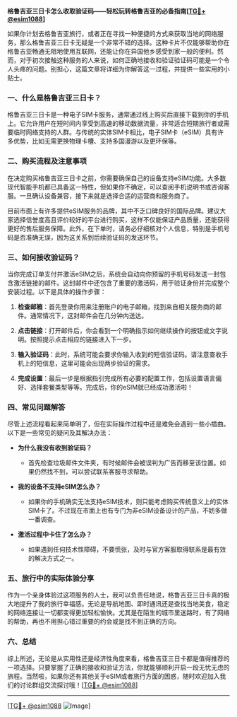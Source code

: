 **格鲁吉亚三日卡怎么收取验证码——轻松玩转格鲁吉亚的必备指南[[TG💪+ @esim1088](https://t.me/s/esim1088)]**

如果你计划去格鲁吉亚旅行，或者正在寻找一种便捷的方式来获取当地的网络服务，那么格鲁吉亚三日卡无疑是一个非常不错的选择。这种卡片不仅能够帮助你在格鲁吉亚畅通无阻地使用互联网，还能让你在异国他乡感受到家一般的便利。然而，对于初次接触这种服务的人来说，如何正确地接收和验证验证码可能是一个令人头疼的问题。别担心，这篇文章将详细为你解答这一过程，并提供一些实用的小贴士。

### 一、什么是格鲁吉亚三日卡？

格鲁吉亚三日卡是一种电子SIM卡服务，通常通过线上购买后直接下载到你的手机上。它允许用户在短时间内享受到高速的移动数据流量，非常适合短期旅行者或需要临时网络支持的人群。与传统的实体SIM卡相比，电子SIM卡（eSIM）具有许多优势，比如无需更换物理卡槽、支持多国漫游以及更环保等。

### 二、购买流程及注意事项

在决定购买格鲁吉亚三日卡之前，你需要确保自己的设备支持eSIM功能。大多数现代智能手机都已具备这一特性，但如果你不确定，可以查阅手机说明书或咨询客服。一旦确认设备兼容，接下来就是选择合适的运营商和服务商了。

目前市面上有许多提供eSIM服务的品牌，其中不乏口碑良好的国际品牌。建议大家选择信誉度高且评价较好的平台进行购买，这样不仅能保证产品质量，还能获得更好的售后服务保障。此外，在下单时，请务必仔细核对个人信息，特别是手机号码是否准确无误，因为这关系到后续验证码的发送环节。

### 三、如何接收验证码？

当你完成订单支付并激活eSIM之后，系统会自动向你预留的手机号码发送一封包含激活链接的邮件。这封邮件中还包含了重要的激活码，用于验证身份并完成整个安装过程。以下是具体的操作步骤：

1. **检查邮箱**：首先登录你用来注册账户的电子邮箱，找到来自相关服务商的邮件。通常情况下，这封邮件会在几分钟内送达。
   
2. **点击链接**：打开邮件后，你会看到一个明确指示如何继续操作的按钮或文字说明。按照提示点击相应的链接进入下一步。

3. **输入验证码**：此时，系统可能会要求你输入收到的短信验证码。请注意查收手机上的短信息，这里可能会出现两步验证的需求。

4. **完成设置**：最后一步是根据指引完成所有必要的配置工作，包括设置语言偏好、选择套餐类型等等。完成后，你的eSIM就已经成功激活啦！

### 四、常见问题解答

尽管上述流程看起来简单明了，但在实际操作过程中还是难免会遇到一些小插曲。以下是一些常见的疑问及其解决办法：

- **为什么我没有收到验证码？**
   - 首先检查垃圾邮件文件夹，有时候邮件会被误判为广告而移至该位置。如果仍然找不到，可以尝试联系客服寻求帮助。

- **我的设备不支持eSIM怎么办？**
   - 如果你的手机确实无法支持eSIM技术，则只能考虑购买传统意义上的实体SIM卡了。不过现在市面上也有专门为非eSIM设备设计的产品，不妨多做一番调查。

- **激活过程中卡住了怎么办？**
   - 如果遇到任何技术性障碍，不要慌张，及时与官方客服取得联系是最有效的解决方式之一。

### 五、旅行中的实际体验分享

作为一个亲身体验过这项服务的人士，我可以负责任地说，格鲁吉亚三日卡真的极大地提升了我的旅行幸福感。无论是导航地图、即时通讯还是查找当地美食，稳定的网络连接让一切都变得更加轻松愉快。尤其是在陌生的城市里迷路时，有了网络的帮助，再也不用担心错过重要的约会或是找不到正确的方向。

### 六、总结

综上所述，无论是从实用性还是经济性角度来看，格鲁吉亚三日卡都是值得推荐的一项选择。只要掌握了正确的接收和验证方法，你就能够顺利开启一段无忧无虑的旅程。当然啦，如果你还有其他关于eSIM或者旅行方面的困惑，随时欢迎加入我们的讨论群组交流探讨哦！[[TG💪+ @esim1088](https://t.me/s/esim1088)]

---

[[TG💪+ @esim1088](https://t.me/s/esim1088) ![Image](https://i.postimg.cc/4NQfJmqS/Snipaste-2025-05-13-00-14-12.png)]